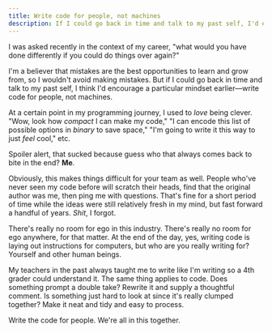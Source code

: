 ```yaml
---
title: Write code for people, not machines
description: If I could go back in time and talk to my past self, I'd encourage this particular mindset earlier.
---
```


I was asked recently in the context of my career, "what would you have done differently if you could do things over again?"

I'm a believer that mistakes are the best opportunities to learn and grow from, so I wouldn't avoid making mistakes. But if I could go back in time and talk to my past self, I think I'd encourage a particular mindset earlier—write code for people, not machines.

At a certain point in my programming journey, I used to _love_ being clever. "Wow, look how _compact_ I can make my code," "I can encode this list of possible options in _binary_ to save space," "I'm going to write it this way to just _feel_ cool," etc.

Spoiler alert, that sucked because guess who that always comes back to bite in the end? **Me**.

Obviously, this makes things difficult for your team as well. People who've never seen my code before will scratch their heads, find that the original author was me, then ping me with questions. That's fine for a short period of time while the ideas were still relatively fresh in my mind, but fast forward a handful of years. _Shit_, I forgot.

There's really no room for ego in this industry. There's really no room for ego anywhere, for that matter. At the end of the day, yes, writing code is laying out instructions for computers, but who are you really writing for? Yourself and other human beings.

My teachers in the past always taught me to write like I'm writing so a 4th grader could understand it. The same thing applies to code. Does something prompt a double take? Rewrite it and supply a thoughtful comment. Is something just hard to look at since it's really clumped together? Make it neat and tidy and easy to process.

Write the code for people. We're all in this together.
